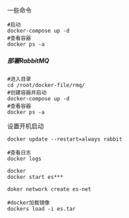 一些命令
```shell
#启动
docker-compose up -d
#查看容器
docker ps -a
```


##### 部署RabbitMQ
```shell
#进入目录
cd /root/docker-file/rmq/
#创建容器并启动
docker-compose up -d
#查看容器
docker ps -a
```

设置开机启动
```shell
docker update --restart=always rabbit

#查看日志
docker logs

docker
docker start es***

doker network create es-net

#docker加载镜像
dockers load -i es.tar
```











